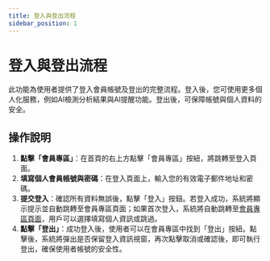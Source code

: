 ```yaml
---
title: 登入與登出流程
sidebar_position: 1
---
```


# 登入與登出流程

此功能為使用者提供了登入會員帳號及登出的完整流程。登入後，您可使用更多個人化服務，例如AI檢測分析結果與AI提醒功能。登出後，可保障帳號與個人資料的安全。

## 操作說明

1. **點擊「會員專區」**：在首頁的右上方點擊「會員專區」按紐，將跳轉至登入頁面。
2. **填寫個人會員帳號與密碼**：在登入頁面上，輸入您的有效電子郵件地址和密碼。
3. **提交登入**：確認所有資料無誤後，點擊「登入」按鈕。若登入成功，系統將顯示提示並自動跳轉至會員專區頁面；如果首次登入，系統將自動跳轉至[會員專區頁面](http://localhost:7000/kingly_frontend_doc/docs/mirror/member-features/first_login_more_account)，用戶可以選擇填寫個人資訊或跳過。
4. **點擊「登出」**：成功登入後，使用者可以在會員專區中找到「登出」按紐。點擊後，系統將彈出是否保留登入資訊視窗，再次點擊取消或確認後，即可執行登出，確保使用者帳號的安全性。
